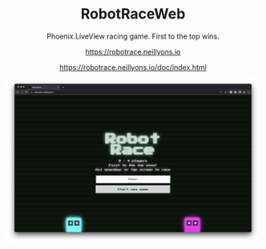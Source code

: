 <div align="center">
   <h1>RobotRaceWeb</h1>
   <p>Phoenix.LiveView racing game. First to the top wins.</p>
   <p><a href="https://robotrace.neillyons.io">https://robotrace.neillyons.io</a></p>
   <p><a href="https://robotrace.neillyons.io/doc/index.html">https://robotrace.neillyons.io/doc/index.html</a></p>
   <img src="screenshot.png">
</div>
